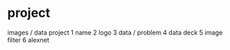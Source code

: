 # project
images / data project 
1 name
2 logo
3 data / problem
4 data deck 
5 image filter
6 alexnet
